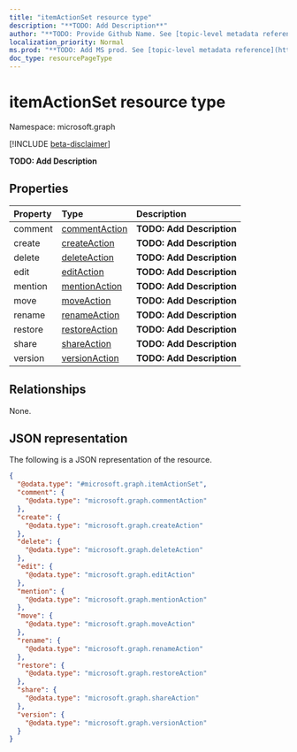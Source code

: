 ```yaml
---
title: "itemActionSet resource type"
description: "**TODO: Add Description**"
author: "**TODO: Provide Github Name. See [topic-level metadata reference](https://msgo.azurewebsites.net/add/document/guidelines/metadata.html#topic-level-metadata)**"
localization_priority: Normal
ms.prod: "**TODO: Add MS prod. See [topic-level metadata reference](https://msgo.azurewebsites.net/add/document/guidelines/metadata.html#topic-level-metadata)**"
doc_type: resourcePageType
---
```


# itemActionSet resource type

Namespace: microsoft.graph

[!INCLUDE [beta-disclaimer](../../includes/beta-disclaimer.md)]

**TODO: Add Description**

## Properties
|Property|Type|Description|
|:---|:---|:---|
|comment|[commentAction](../resources/commentaction.md)|**TODO: Add Description**|
|create|[createAction](../resources/createaction.md)|**TODO: Add Description**|
|delete|[deleteAction](../resources/deleteaction.md)|**TODO: Add Description**|
|edit|[editAction](../resources/editaction.md)|**TODO: Add Description**|
|mention|[mentionAction](../resources/mentionaction.md)|**TODO: Add Description**|
|move|[moveAction](../resources/moveaction.md)|**TODO: Add Description**|
|rename|[renameAction](../resources/renameaction.md)|**TODO: Add Description**|
|restore|[restoreAction](../resources/restoreaction.md)|**TODO: Add Description**|
|share|[shareAction](../resources/shareaction.md)|**TODO: Add Description**|
|version|[versionAction](../resources/versionaction.md)|**TODO: Add Description**|

## Relationships
None.

## JSON representation
The following is a JSON representation of the resource.
<!-- {
  "blockType": "resource",
  "@odata.type": "microsoft.graph.itemActionSet"
}
-->
``` json
{
  "@odata.type": "#microsoft.graph.itemActionSet",
  "comment": {
    "@odata.type": "microsoft.graph.commentAction"
  },
  "create": {
    "@odata.type": "microsoft.graph.createAction"
  },
  "delete": {
    "@odata.type": "microsoft.graph.deleteAction"
  },
  "edit": {
    "@odata.type": "microsoft.graph.editAction"
  },
  "mention": {
    "@odata.type": "microsoft.graph.mentionAction"
  },
  "move": {
    "@odata.type": "microsoft.graph.moveAction"
  },
  "rename": {
    "@odata.type": "microsoft.graph.renameAction"
  },
  "restore": {
    "@odata.type": "microsoft.graph.restoreAction"
  },
  "share": {
    "@odata.type": "microsoft.graph.shareAction"
  },
  "version": {
    "@odata.type": "microsoft.graph.versionAction"
  }
}
```

